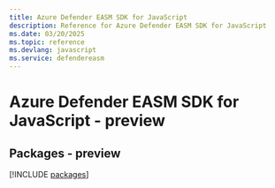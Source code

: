 ```yaml
---
title: Azure Defender EASM SDK for JavaScript
description: Reference for Azure Defender EASM SDK for JavaScript
ms.date: 03/20/2025
ms.topic: reference
ms.devlang: javascript
ms.service: defendereasm
---
```

# Azure Defender EASM SDK for JavaScript - preview
## Packages - preview
[!INCLUDE [packages](defender-easm-index.md)]